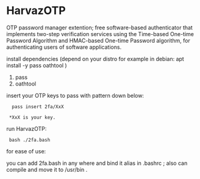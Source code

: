 # HarvazOTP
OTP password manager extention; free software-based authenticator that implements two-step verification services using the Time-based One-time Password Algorithm and HMAC-based One-time Password algorithm, for authenticating users of software applications.

install dependencies (depend on your distro for example in debian: apt install -y pass oathtool )

1. pass
2. oathtool

insert your OTP keys to pass with pattern down below:

      pass insert 2fa/XxX
      
     *XxX is your key.
     
run HarvazOTP: 
     
     bash ./2fa.bash
     
     
     
  for ease of use:
  
 you can add 2fa.bash in any where and bind it alias in .bashrc ; also can compile and move it to /usr/bin .
